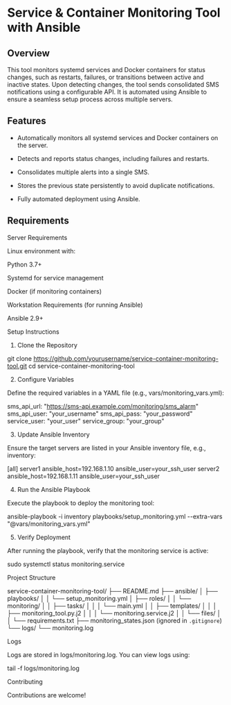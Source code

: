 # Service & Container Monitoring Tool with Ansible

## Overview

This tool monitors systemd services and Docker containers for status changes, such as restarts, failures, or transitions between active and inactive states. Upon detecting changes, the tool sends consolidated SMS notifications using a configurable API. It is automated using Ansible to ensure a seamless setup process across multiple servers.

## Features

- Automatically monitors all systemd services and Docker containers on the server.

- Detects and reports status changes, including failures and restarts.

- Consolidates multiple alerts into a single SMS.

- Stores the previous state persistently to avoid duplicate notifications.

- Fully automated deployment using Ansible.

## Requirements

Server Requirements

Linux environment with:

Python 3.7+

Systemd for service management

Docker (if monitoring containers)

Workstation Requirements (for running Ansible)

Ansible 2.9+

Setup Instructions

1. Clone the Repository

git clone https://github.com/yourusername/service-container-monitoring-tool.git
cd service-container-monitoring-tool

2. Configure Variables

Define the required variables in a YAML file (e.g., vars/monitoring_vars.yml):

sms_api_url: "https://sms-api.example.com/monitoring/sms_alarm"
sms_api_user: "your_username"
sms_api_pass: "your_password"
service_user: "your_user"
service_group: "your_group"

3. Update Ansible Inventory

Ensure the target servers are listed in your Ansible inventory file, e.g., inventory:

[all]
server1 ansible_host=192.168.1.10 ansible_user=your_ssh_user
server2 ansible_host=192.168.1.11 ansible_user=your_ssh_user

4. Run the Ansible Playbook

Execute the playbook to deploy the monitoring tool:

ansible-playbook -i inventory playbooks/setup_monitoring.yml --extra-vars "@vars/monitoring_vars.yml"

5. Verify Deployment

After running the playbook, verify that the monitoring service is active:

sudo systemctl status monitoring.service

Project Structure

service-container-monitoring-tool/
├── README.md
├── ansible/
│   ├── playbooks/
│   │   └── setup_monitoring.yml
│   ├── roles/
│   │   └── monitoring/
│   │       ├── tasks/
│   │       │   └── main.yml
│   │       ├── templates/
│   │       │   ├── monitoring_tool.py.j2
│   │       │   └── monitoring.service.j2
│   │       └── files/
│   │           └── requirements.txt
├── monitoring_states.json (ignored in `.gitignore`)
└── logs/
    └── monitoring.log

Logs

Logs are stored in logs/monitoring.log. You can view logs using:

tail -f logs/monitoring.log

Contributing

Contributions are welcome!
